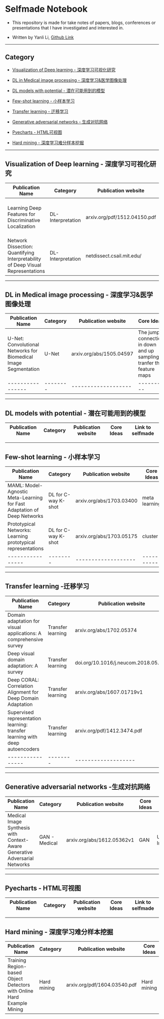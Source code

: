 # Selfmade Notebook

* This repository is made for take notes of papers, blogs, conferences or presentations that I have investigated and interested in.
+ Written by Yanli Li, [Github Link](https://github.com/CesareLink)
---------------------------------------------------------------------------------------------------------------------------------
## Category

* [Visualization of Deep learning - 深度学习可视化研究](#jump1)

* [DL in Medical image processing - 深度学习&医学图像处理](#jump2)

* [DL models with potential - 潜在可能用到的模型](#jump3)

* [Few-shot learning - 小样本学习](#jump4)

* [Transfer learning - 迁移学习](#jump5)

* [Generative adversarial networks - 生成对抗网络](#jump6)

* [Pyecharts - HTML可视图](#jump7)

* [Hard mining - 深度学习难分样本挖掘](#jump8)

--------------------------------------------------------------------

## <span id="jump1"> Visualization of Deep learning - 深度学习可视化研究</span>

| Publication Name | Category | Publication website | Core Ideas | Link to selfmade |
| ---------------- | -------- | ------------------- | ---------- |  --------------- |
| Learning Deep Features for Discriminative Localization | DL-Interpretation | arxiv.org/pdf/1512.04150.pdf | Through GAP to activate the biggest contribution parts | [Link](https://github.com/CesareLink/Selfmade_Noetbook/blob/main/Visualization_of_DL/Learning%20Deep%20Features%20for%20Discriminative%20Localization) |
| Network Dissection: Quantifying Interpretability of Deep Visual Representations | DL-Interpretation | netdissect.csail.mit.edu/ | Under-Investigating | Under-Construction|


--------------------------------------------------------------------

## <span id="jump2"> DL in Medical image processing - 深度学习&医学图像处理</span>

| Publication Name | Category | Publication website | Core Ideas | Link to selfmade |
| ---------------- | -------- | ------------------- | ---------- |  --------------- |
| U-Net: Convolutional Networks for Biomedical Image Segmentation | U-Net | arxiv.org/abs/1505.04597 | The jump connection in down and up sampling, tranfer the feature maps | Under construction |
| ---------------- | -------- | ------------------- | ---------- |  --------------- |



--------------------------------------------------------------------

## <span id="jump3"> DL models with potential - 潜在可能用到的模型</span>

| Publication Name | Category | Publication website | Core Ideas | Link to selfmade |
| ---------------- | -------- | ------------------- | ---------- |  --------------- |


--------------------------------------------------------------------

## <span id="jump4"> Few-shot learning - 小样本学习</span>

| Publication Name | Category | Publication website | Core Ideas | Link to selfmade |
| ---------------- | -------- | ------------------- | ---------- |  --------------- |
| MAML: Model-Agnostic Meta-Learning for Fast Adaptation of Deep Networks | DL for C-way K-shot | arxiv.org/abs/1703.03400 | meta learning |  Under-Investigating |
| Prototypical Networks: Learning prototypical representations  | DL for C-way K-shot | arxiv.org/abs/1703.05175 | cluster |  Under-Investigating |
| ---------------- | -------- | ------------------- | ---------- |  --------------- |

--------------------------------------------------------------------

## <span id="jump5"> Transfer learning -迁移学习</span>

| Publication Name | Category | Publication website | Core Ideas | Link to selfmade |
| ---------------- | -------- | ------------------- | ---------- |  --------------- |
| Domain adaptation for visual applications: A comprehensive survey | Transfer learning | arxiv.org/abs/1702.05374 | Summary |  Under-Investigating |
| Deep visual domain adaptation: A survey | Transfer learning | doi.org/10.1016/j.neucom.2018.05.083 | Summary |  Under-Investigating |
| Deep CORAL: Correlation Alignment for Deep Domain Adaptation |  Transfer learning | arxiv.org/abs/1607.01719v1 | Correlation Alignment | Under-Investigating |
| Supervised representation learning: transfer learning with deep autoencoders | Transfer learning | arxiv.org/pdf/1412.3474.pdf | Auto-encoder |  Under-Investigating |
| ---------------- | -------- | ------------------- | ---------- |  --------------- |




--------------------------------------------------------------------

## <span id="jump6"> Generative adversarial networks -生成对抗网络</span>

| Publication Name | Category | Publication website | Core Ideas | Link to selfmade |
| ---------------- | -------- | ------------------- | ---------- |  --------------- |
| Medical Image Synthesis with Context-Aware Generative Adversarial Networks | GAN - Medical | arxiv.org/abs/1612.05362v1 | GAN |  Under-Investigating |



--------------------------------------------------------------------

## <span id="jump7"> Pyecharts - HTML可视图 </span>

| Publication Name | Category | Publication website | Core Ideas | Link to selfmade |
| ---------------- | -------- | ------------------- | ---------- |  --------------- |



--------------------------------------------------------------------

## <span id="jump8"> Hard mining - 深度学习难分样本挖掘</span>

| Publication Name | Category | Publication website | Core Ideas | Link to selfmade |
| ---------------- | -------- | ------------------- | ---------- |  --------------- |
| Training Region-based Object Detectors with Online Hard Example Mining | Hard mining | arxiv.org/pdf/1604.03540.pdf | Hard mining |  Under-Investigating |
